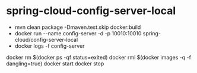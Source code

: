 # spring-cloud-config-server-local

* mvn clean package -Dmaven.test.skip docker:build
* docker run --name config-server -d -p 10010:10010 spring-cloud/config-server-local
* docker logs -f config-server


docker rm $(docker ps -qf status=exited)
docker rmi $(docker images -q -f dangling=true)
docker start
docker stop